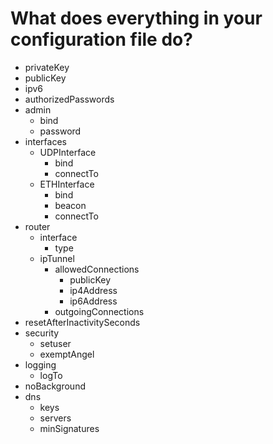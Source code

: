 # What does everything in your configuration file do?

* privateKey
* publicKey
* ipv6
* authorizedPasswords
* admin
  + bind
  + password
* interfaces
  + UDPInterface
    + bind
    + connectTo
  + ETHInterface
    + bind
    + beacon
    + connectTo
* router
  + interface
    * type
  + ipTunnel
    * allowedConnections
      + publicKey
      + ip4Address
      + ip6Address
    * outgoingConnections
* resetAfterInactivitySeconds
* security
  + setuser
  + exemptAngel
* logging
  + logTo
* noBackground
* dns
  + keys
  + servers
  + minSignatures
